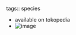 tags:: species

- available on tokopedia
- ![image](https://ipfs.io/ipfs/QmeCg4YqapAUsgKbLvmhY8VwFPbQfvbg44BdDGNgkuvsxt)